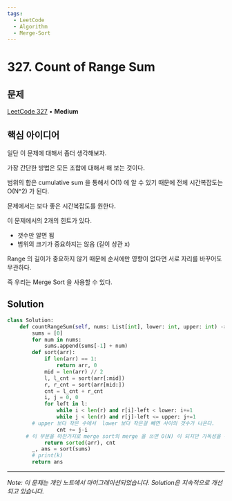 ```yaml
---
tags:
  - LeetCode
  - Algorithm
  - Merge-Sort
---
```


# 327. Count of Range Sum

## 문제

[LeetCode 327](https://leetcode.com/problems/count-of-range-sum/) • **Medium**

## 핵심 아이디어

일단 이 문제에 대해서 좀더 생각해보자.

가장 간단한 방법은 모든 조합에 대해서 해 보는 것이다.

범위의 합은 cumulative sum 을 통해서 O(1) 에 알 수 있기 때문에 전체 시간복잡도는 O(N^2) 가 된다.

문제에서는 보다 좋은 시간복잡도를 원한다.

이 문제에서의 2개의 힌트가 있다.

- 갯수만 알면 됨
- 범위의 크기가 중요하지는 않음 (길이 상관 x)

Range 의 길이가 중요하지 않기 때문에 순서에만 영향이 없다면 서로 자리를 바꾸어도 무관하다.

즉 우리는 Merge Sort 을 사용할 수 있다.

## Solution

```python
class Solution:
    def countRangeSum(self, nums: List[int], lower: int, upper: int) -> int:
        sums = [0]
        for num in nums:
            sums.append(sums[-1] + num)
        def sort(arr):
            if len(arr) == 1:
                return arr, 0
            mid = len(arr) // 2
            l, l_cnt = sort(arr[:mid])
            r, r_cnt = sort(arr[mid:])
            cnt = l_cnt + r_cnt
            i, j = 0, 0
            for left in l:
                while i < len(r) and r[i]-left < lower: i+=1
                while j < len(r) and r[j]-left <= upper: j+=1
        # upper 보다 작은 수에서  lower 보다 작은걸 빼면 사이의 갯수가 나온다.
                cnt += j-i
      # 이 부분을 마찬가지로 merge sort의 merge 을 쓰면 O(N) 이 되지만 가독성을 위해 O(NlogN) 을 사용하였다.
            return sorted(arr), cnt
        _, ans = sort(sums)
        # print(k)
        return ans
```

---

*Note: 이 문제는 개인 노트에서 마이그레이션되었습니다. Solution은 지속적으로 개선되고 있습니다.*
